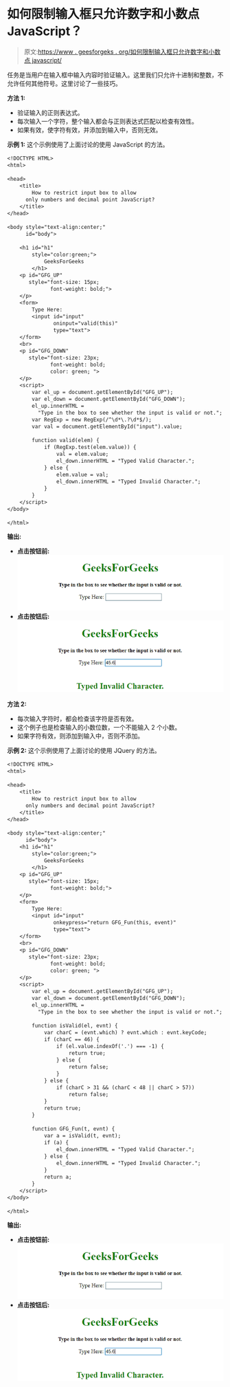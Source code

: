 # 如何限制输入框只允许数字和小数点 JavaScript？

> 原文:[https://www . geesforgeks . org/如何限制输入框只允许数字和小数点 javascript/](https://www.geeksforgeeks.org/how-to-restrict-input-box-to-allow-only-numbers-and-decimal-point-javascript/)

任务是当用户在输入框中输入内容时验证输入。这里我们只允许十进制和整数，不允许任何其他符号。这里讨论了一些技巧。

**方法 1:**

*   验证输入的正则表达式。
*   每次输入一个字符，整个输入都会与正则表达式匹配以检查有效性。
*   如果有效，使字符有效，并添加到输入中，否则无效。

**示例 1:** 这个示例使用了上面讨论的使用 JavaScript 的方法。

```
<!DOCTYPE HTML>
<html>

<head>
    <title>
        How to restrict input box to allow
      only numbers and decimal point JavaScript?
    </title>
</head>

<body style="text-align:center;"
      id="body">

    <h1 id="h1"
        style="color:green;">  
            GeeksForGeeks  
        </h1>
    <p id="GFG_UP" 
       style="font-size: 15px; 
              font-weight: bold;">
    </p>
    <form>
        Type Here:
        <input id="input"
               oninput="valid(this)"
               type="text">
    </form>
    <br>
    <p id="GFG_DOWN" 
       style="font-size: 23px;
              font-weight: bold; 
              color: green; ">
    </p>
    <script>
        var el_up = document.getElementById("GFG_UP");
        var el_down = document.getElementById("GFG_DOWN");
        el_up.innerHTML = 
          "Type in the box to see whether the input is valid or not.";
        var RegExp = new RegExp(/^\d*\.?\d*$/);
        var val = document.getElementById("input").value;

        function valid(elem) {
            if (RegExp.test(elem.value)) {
                val = elem.value;
                el_down.innerHTML = "Typed Valid Character.";
            } else {
                elem.value = val;
                el_down.innerHTML = "Typed Invalid Character.";
            }
        }
    </script>
</body>

</html>
```

**输出:**

*   **点击按钮前:**
    ![](img/166e32f09b07214f1bb9d7cc08aada92.png)
*   **点击按钮后:**
    ![](img/bf479f6f646f222e4e43a42545896e6d.png)

**方法 2:**

*   每次输入字符时，都会检查该字符是否有效。
*   这个例子也是检查输入的小数位数，一个不能输入 2 个小数。
*   如果字符有效，则添加到输入中，否则不添加。

**示例 2:** 这个示例使用了上面讨论的使用 JQuery 的方法。

```
<!DOCTYPE HTML>
<html>

<head>
    <title>
        How to restrict input box to allow
      only numbers and decimal point JavaScript?
    </title>
</head>

<body style="text-align:center;"
      id="body">
    <h1 id="h1"
        style="color:green;">  
            GeeksForGeeks  
        </h1>
    <p id="GFG_UP" 
       style="font-size: 15px; 
              font-weight: bold;">
    </p>
    <form>
        Type Here:
        <input id="input"
               onkeypress="return GFG_Fun(this, event)" 
               type="text">
    </form>
    <br>
    <p id="GFG_DOWN" 
       style="font-size: 23px; 
              font-weight: bold; 
              color: green; ">
    </p>
    <script>
        var el_up = document.getElementById("GFG_UP");
        var el_down = document.getElementById("GFG_DOWN");
        el_up.innerHTML = 
          "Type in the box to see whether the input is valid or not.";

        function isValid(el, evnt) {
            var charC = (evnt.which) ? evnt.which : evnt.keyCode;
            if (charC == 46) {
                if (el.value.indexOf('.') === -1) {
                    return true;
                } else {
                    return false;
                }
            } else {
                if (charC > 31 && (charC < 48 || charC > 57))
                    return false;
            }
            return true;
        }

        function GFG_Fun(t, evnt) {
            var a = isValid(t, evnt);
            if (a) {
                el_down.innerHTML = "Typed Valid Character.";
            } else {
                el_down.innerHTML = "Typed Invalid Character.";
            }
            return a;
        }
    </script>
</body>

</html>
```

**输出:**

*   **点击按钮前:**
    ![](img/166e32f09b07214f1bb9d7cc08aada92.png)
*   **点击按钮后:**
    ![](img/bf479f6f646f222e4e43a42545896e6d.png)